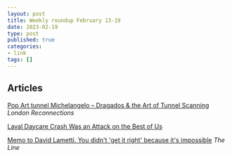 ```yaml
---
layout: post
title: Weekly roundup February 13-19
date: 2023-02-19
type: post
published: true
categories:
- link
tags: []
---
```


## Articles

[Pop Art tunnel Michelangelo – Dragados & the Art of Tunnel Scanning](https://www.londonreconnections.com/2023/pop-art-tunnel-michelangelo-dragados-the-art-of-tunnel-scanning/ "Pop Art tunnel Michelangelo – Dragados & the Art of Tunnel Scanning.") *London Reconnections*

[Laval Daycare Crash Was an Attack on the Best of Us](https://rover.substack.com/p/laval-daycare-crash-was-an-attack "Laval Daycare Crash Was an Attack on the Best of Us. By Christopher Curtis")

[Memo to David Lametti. You didn't 'get it right' because it's impossible](https://theline.substack.com/p/matt-gurney-memo-to-david-lametti "Matt Gurney: Memo to David Lametti. You didn't 'get it right' because it's impossible") *The Line*
